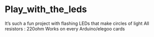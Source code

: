 # Play_with_the_leds
It’s such a fun project with flashing LEDs that make circles of light
 All resistors : 220ohm
Works on every Arduino/elegoo cards
